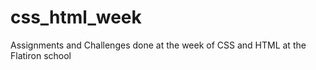 css_html_week
=============

Assignments and Challenges done at the week of CSS and HTML at the Flatiron school
